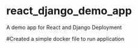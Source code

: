 # react_django_demo_app
A demo app for React and Django Deployment 

#Created a simple docker file to run application

